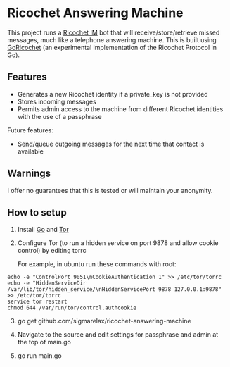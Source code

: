 # Ricochet Answering Machine

This project runs a [Ricochet IM](https://ricochet.im) bot that will receive/store/retrieve missed messages, much like a telephone answering machine. This is built using [GoRicochet](https://github.com/s-rah/go-ricochet) (an experimental implementation of the Ricochet Protocol in Go).

## Features

* Generates a new Ricochet identity if a private_key is not provided
* Stores incoming messages
* Permits admin access to the machine from different Ricochet identities with the use of a passphrase

Future features:
* Send/queue outgoing messages for the next time that contact is available

## Warnings

I offer no guarantees that this is tested or will maintain your anonymity.

## How to setup

1. Install [Go](https://golang.org/doc/install) and [Tor](https://torproject.org/download)

2. Configure Tor (to run a hidden service on port 9878 and allow cookie control) by editing torrc

    For example, in ubuntu run these commands with root:
```
echo -e "ControlPort 9051\nCookieAuthentication 1" >> /etc/tor/torrc
echo -e "HiddenServiceDir /var/lib/tor/hidden_service/\nHiddenServicePort 9878 127.0.0.1:9878" >> /etc/tor/torrc
service tor restart
chmod 644 /var/run/tor/control.authcookie
```

3. go get github.com/sigmarelax/ricochet-answering-machine

4. Navigate to the source and edit settings for passphrase and admin at the top of main.go

5. go run main.go
